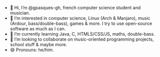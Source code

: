 - 👋 Hi, I’m @gpasques-gh, french computer science student and musician.
- 👀 I’m interested in computer science, Linux (Arch & Manjaro), music (Ardour, bass/double-bass), games & more. I try to use open-source software as much as I can.
- 🌱 I’m currently learning Java, C, HTMLS/CSS/JS, maths, double-bass.
- 💞️ I’m looking to collaborate on music-oriented programming projects, school stuff & maybe more.
- 😄 Pronouns: he/him.
